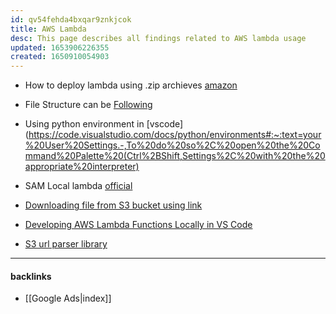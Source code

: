 ```yaml
---
id: qv54fehda4bxqar9znkjcok
title: AWS Lambda
desc: This page describes all findings related to AWS lambda usage
updated: 1653906226355
created: 1650910054903
---
```


- How to deploy lambda using .zip archieves [amazon](https://docs.aws.amazon.com/lambda/latest/dg/python-package.html)

- File Structure can be [Following](https://stackoverflow.com/questions/35340921/aws-lambda-import-module-error-in-python)

- Using python environment in [vscode](https://code.visualstudio.com/docs/python/environments#:~:text=your%20User%20Settings.-,To%20do%20so%2C%20open%20the%20Command%20Palette%20(Ctrl%2BShift,Settings%2C%20with%20the%20appropriate%20interpreter)

- SAM Local lambda [official](https://docs.aws.amazon.com/serverless-application-model/latest/developerguide/sam-cli-command-reference-sam-local-start-lambda.html)


- [Downloading file from S3 bucket using link](https://stackoverflow.com/questions/44120235/how-to-download-a-file-from-s3-using-provided-url)

- [Developing AWS Lambda Functions Locally in VS Code](https://www.youtube.com/watch?v=fEZE3rm8Ma8)

- [S3 url parser library](https://pypi.org/project/s3urls/)


---
#### backlinks
- [[Google Ads|index]]

